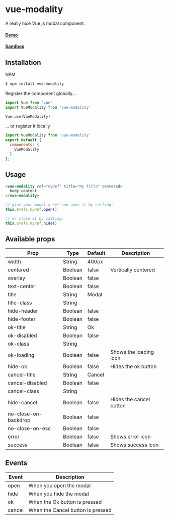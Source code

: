 # vue-modality
A really nice Vue.js modal component.
#### [Demo](https://ovictorpereira.github.io/vue-modality/ "Demo")
#### [Sandbox](https://jsfiddle.net/ovictorpereira/hceu6mz4/4/ "Sandbox")

## Installation
NPM
```bash
$ npm install vue-modality
``` 
Register the component globally...
```js
import Vue from 'vue'
import VueModality from 'vue-modality'

Vue.use(VueModality)
```

... or register it locally
```js
import VueModality from 'vue-modality'
export default {
  components: {
    VueModality
  }
};
```

## Usage
```html
<vue-modality ref="myRef" title="My Title" centered>
  body content
</vue-modality>
```
```js
// give your modal a ref and open it by calling:
this.$refs.myRef.open()

// or close it by calling:
this.$refs.myRef.hide()
```

## Available props

| Prop                             | Type             | Default                | Description              |
|--------------------------|---------------|--------------------|----------------------|
| width         |               String |    400px                   |                                             |
| centered   | Boolean           | false                    | Vertically  centered   |
| overlay    | Boolean           | false     |  |
| text-center         |               Boolean |    false                   |                                             |
| title     |         String           |     Modal                |                             |
| title-class   | String           |                        |                                           |
| hide-header     | Boolean           |      false                  |                 |
| hide-footer     | Boolean           |         false               |                 |
| ok-title     | String           |            Ok            |                  |
| ok-disabled     | Boolean           |         false               |                 |
| ok-class     | String           |                        |                 |
| ok-loading     | Boolean           |        false          |      Shows the loading icon           |
| hide-ok     | Boolean           |      false                  |       Hides the ok button          |
| cancel-title     | String           |          Cancel              |                |
| cancel-disabled     | Boolean           |         false               |                 |
| cancel-class     | String           |                        |                 |
| hide-cancel     | Boolean           |      false                  |       Hides the cancel button          |
| no-close-on-backdrop     | Boolean           |      false                  |               |
| no-close-on-esc     | Boolean           |      false                  |               |
| error     | Boolean           |      false                  |      Shows error icon         |
| success     | Boolean           |      false                  |      Shows success icon         |

## Events
| Event    |  Description |
|----------|--------------|
| open     |  When you open the modal       |
| hide     |   When you hide the modal       |
| ok        |    When the Ok button is pressed      |
| cancel        |    When the Cancel button is pressed      |